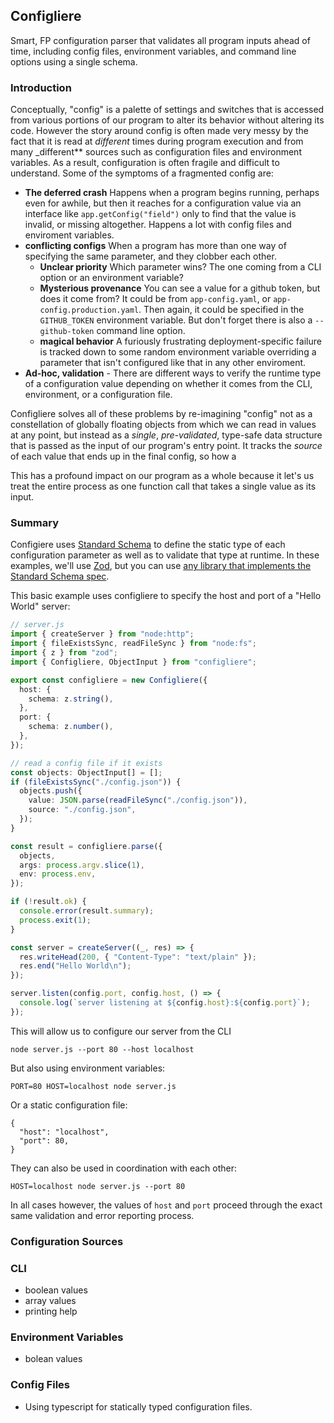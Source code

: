 ## Configliere

Smart, FP configuration parser that validates all program inputs ahead of time,
including config files, environment variables, and command line options using a
single schema.

### Introduction

Conceptually, "config" is a palette of settings and switches that is accessed
from various portions of our program to alter its behavior without altering its
code. However the story around config is often made very messy by the fact that
it is read at _different_ times during program execution and from many
_different** sources such as configuration files and environment variables. As a
result, configuration is often fragile and difficult to understand. Some of the
symptoms of a fragmented config are:

- **The deferred crash** Happens when a program begins running, perhaps even for
  awhile, but then it reaches for a configuration value via an interface like
  `app.getConfig("field")` only to find that the value is invalid, or missing
  altogether. Happens a lot with config files and enviroment variables.
- **conflicting configs** When a program has more than one way of specifying the
  same parameter, and they clobber each other.
  - **Unclear priority** Which parameter wins? The one coming from a CLI option
    or an environment variable?
  - **Mysterious provenance** You can see a value for a github token, but does
    it come from? It could be from `app-config.yaml`, or
    `app-config.production.yaml`. Then again, it could be specified in the
    `GITHUB_TOKEN` environment variable. But don't forget there is also a
    `--github-token` command line option.
  - **magical behavior** A furiously frustrating deployment-specific failure is
    tracked down to some random environment variable overriding a parameter that
    isn't configured like that in any other enviroment.
- **Ad-hoc, validation** - There are different ways to verify the runtime type
  of a configuration value depending on whether it comes from the CLI,
  environment, or a configuration file.

Configliere solves all of these problems by re-imagining "config" not as a
constellation of globally floating objects from which we can read in values at
any point, but instead as a _single_, _pre-validated_, type-safe data structure
that is passed as the input of our program's entry point. It tracks the _source_
of each value that ends up in the final config, so how a

This has a profound impact on our program as a whole because it let's us treat
the entire process as one function call that takes a single value as its input.

### Summary

Configiere uses [Standard Schema][standard-schema] to define the static type of
each configuration parameter as well as to validate that type at runtime. In
these examples, we'll use [Zod][zod], but you can use
[any library that implements the Standard Schema spec][schema-libs].

This basic example uses configliere to specify the host and port of a "Hello
World" server:

```ts
// server.js
import { createServer } from "node:http";
import { fileExistsSync, readFileSync } from "node:fs";
import { z } from "zod";
import { Configliere, ObjectInput } from "configliere";

export const configliere = new Configliere({
  host: {
    schema: z.string(),
  },
  port: {
    schema: z.number(),
  },
});

// read a config file if it exists
const objects: ObjectInput[] = [];
if (fileExistsSync("./config.json")) {
  objects.push({
    value: JSON.parse(readFileSync("./config.json")),
    source: "./config.json",
  });
}

const result = configliere.parse({
  objects,
  args: process.argv.slice(1),
  env: process.env,
});

if (!result.ok) {
  console.error(result.summary);
  process.exit(1);
}

const server = createServer((_, res) => {
  res.writeHead(200, { "Content-Type": "text/plain" });
  res.end("Hello World\n");
});

server.listen(config.port, config.host, () => {
  console.log(`server listening at ${config.host}:${config.port}`);
});
```

This will allow us to configure our server from the CLI

```
node server.js --port 80 --host localhost
```

But also using environment variables:

```
PORT=80 HOST=localhost node server.js
```

Or a static configuration file:

```
{
  "host": "localhost",
  "port": 80,
}
```

They can also be used in coordination with each other:

```
HOST=localhost node server.js --port 80
```

In all cases however, the values of `host` and `port` proceed through the exact
same validation and error reporting process.

### Configuration Sources

### CLI

- boolean values
- array values
- printing help

### Environment Variables

- bolean values

### Config Files

- Using typescript for statically typed configuration files.

[standard-schema]: https://standardschema.dev
[zod]: https://zod.dev
[schema-libs]: https://standardschema.dev/#what-schema-libraries-implement-the-spec
